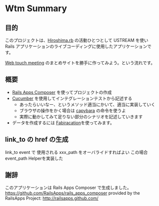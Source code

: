 Wtm Summary
========================

## 目的

このプロジェクトは、[Hiroshima.rb](http://hiroshimarb.github.com) の活動ひとつとして USTREAM を使い Rails アプリケーションのライブコーディングに使用したアプリケーションです。

[Web touch meeting](http://www.webtouchmeeting.com) のまとめサイトを勝手に作ってみよう。という流れです。

## 概要

- [Rails Apps Composer](http://railsapps.github.com/rails-composer/) を使ってプロジェクトの作成
- [Cucumber](http://cukes.info) を使用してインテグレーションテストから記述する
  - あったらいいなー、というメソッド適当にかいて、適当に実装していく
  - ブラウザの操作をかく場合は [capybara](https://github.com/jnicklas/capybara) の命令を使うよ
  - 実際に動かしてみて足りない部分のシナリオを記述していきます
- データを作成するには [Fabiracation](https://github.com/paulelliott/fabrication)を使ってみます。

## link_to の href の生成

link_to event で 使用される xxx_path をオーバライドすればよい
この場合 event_path Helperを実装した

## 謝辞

このアプリケーションは Rails Apps Composer で生成しました。
https://github.com/RailsApps/rails_apps_composer
provided by the RailsApps Project:
http://railsapps.github.com/
